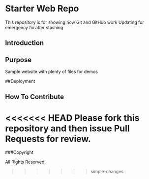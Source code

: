 # Starter Web Repo

This repository is for showing how Git and GitHub work
Updating for emergency fix after stashing

## Introduction

## Purpose

Sample website with plenty of files for demos

##Deployment

## How To Contribute

<<<<<<< HEAD
Please fork this repository and then issue Pull Requests for review.
=======
###Copyright

All Rights Reserved.
>>>>>>> simple-changes

